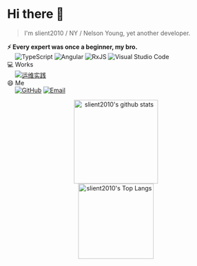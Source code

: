 # Hi there 👋
<!--
**slient2010/slient2010** is a ✨ _special_ ✨ repository because its `README.md` (this file) appears on your GitHub profile.

Here are some ideas to get you started:

- 🔭 I’m currently working on ...
- 🌱 I’m currently learning ...
- 👯 I’m looking to collaborate on ...
- 🤔 I’m looking for help with ...
- 💬 Ask me about ...
- 📫 How to reach me: ...
- 😄 Pronouns: ...
- ⚡ Fun fact: ...
-->

> I'm slient2010 / NY / Nelson Young, yet another developer.

**⚡ Every expert was once a beginner, my bro.**
<br/>&ensp;&ensp;
![TypeScript](https://img.shields.io/badge/TypeScript-007ACC?style=flat-square&logo=TypeScript&logoColor=ffffff)
![Angular](https://img.shields.io/badge/Angular-343434?style=flat-square&logo=Angular&logoColor=F7DF1E)
![RxJS](https://img.shields.io/badge/RxJS-D81B60?style=flat-square&logo=RxJS&logoColor=fff)
![Visual Studio Code](https://img.shields.io/badge/Visual%20Studio%20Code-007ACC?style=flat-square&logo=Visual-Studio-Code&logoColor=fff)
<br/>💻 Works
<br/>&ensp;&ensp;
[![运维实践](https://img.shields.io/badge/运维技巧-4285F4?style=flat-square&logo=Blogger&logoColor=fff)](https://github.com/slient2010/best-practices-ops)
<br/>😄 Me
<br/>&ensp;&ensp;
[![GitHub](https://img.shields.io/badge/slient2010-181717?style=flat-square&logo=Github&logoColor=fff)](https://github.com/slient2010)
[![Email](https://img.shields.io/badge/os4uinfo@gmail.com-D14836?style=flat-square&logo=Gmail&logoColor=fff)](mailto:os4uinfo@gmail.com)


<div align="center">
  <img src="https://github-readme-stats.vercel.app/api?username=slient2010&show_icons=true&theme=tokyonight&hide_title=true" alt="slient2010's github stats" height="195px" />
</div>
<div align="center">
  <img src="https://github-readme-stats.vercel.app/api/top-langs/?username=slient2010&theme=dracula&layout=compact&card_width=300" alt="slient2010's Top Langs" height="175px" />
</div>

